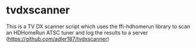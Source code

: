 tvdxscanner
===========

This is a TV DX scanner script which uses the ffi-hdhomerun library to scan an HDHomeRun ATSC tuner
and log the results to a server (https://github.com/adler187/tvdxscanner)
